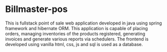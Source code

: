# Billmaster-pos
This is fullstack point of sale web application developed in java using spring framework and hibernate ORM. This application is capable of placing orders, managing inventories of the products registered, generating invoices and generate various
reports via schedulers. The frontend is developed using vanilla html, css, js and sql is used as a database.
